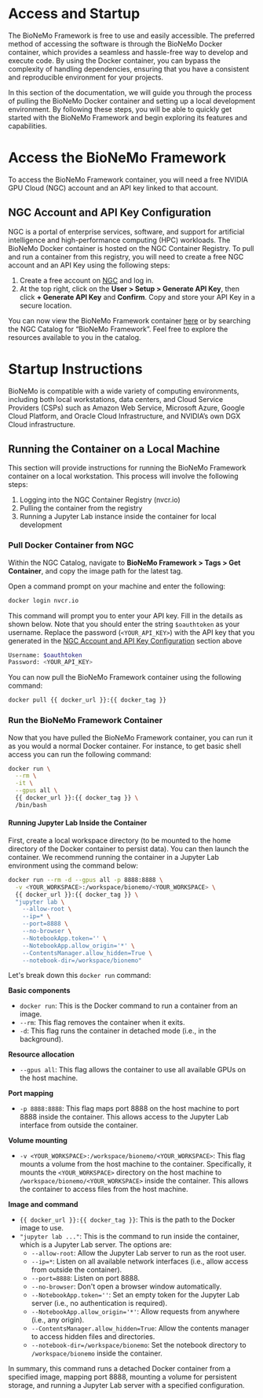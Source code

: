# Access and Startup

The BioNeMo Framework is free to use and easily accessible. The preferred method of accessing the software is through the BioNeMo Docker container, which provides a seamless and hassle-free way to develop and execute code. By using the Docker container, you can bypass the complexity of handling dependencies, ensuring that you have a consistent and reproducible environment for your projects.

In this section of the documentation, we will guide you through the process of pulling the BioNeMo Docker container and setting up a local development environment. By following these steps, you will be able to quickly get started with the BioNeMo Framework and begin exploring its features and capabilities.

# Access the BioNeMo Framework

To access the BioNeMo Framework container, you will need a free NVIDIA GPU Cloud (NGC) account and an API key linked to that account.

## NGC Account and API Key Configuration

NGC is a portal of enterprise services, software, and support for artificial intelligence and high-performance computing (HPC) workloads. The BioNeMo Docker container is hosted on the NGC Container Registry. To pull and run a container from this registry, you will need to create a free NGC account and an API Key using the following steps:

1. Create a free account on [NGC](https://ngc.nvidia.com/signin) and log in.
2. At the top right, click on the **User > Setup > Generate API Key**, then click **+ Generate API Key** and **Confirm**. Copy and store your API Key in a secure location.

You can now view the BioNeMo Framework container [here](https://catalog.ngc.nvidia.com/orgs/nvidia/teams/clara/containers/bionemo-framework) or by searching the NGC Catalog for “BioNeMo Framework”. Feel free to explore the resources available to you in the catalog.

# Startup Instructions

BioNeMo is compatible with a wide variety of computing environments, including both local workstations, data centers, and Cloud Service Providers (CSPs) such as Amazon Web Service, Microsoft Azure, Google Cloud Platform, and Oracle Cloud Infrastructure, and NVIDIA’s own DGX Cloud infrastructure.

## Running the Container on a Local Machine

This section will provide instructions for running the BioNeMo Framework container on a local workstation. This process will involve the following steps:

1. Logging into the NGC Container Registry (nvcr.io)
2. Pulling the container from the registry
3. Running a Jupyter Lab instance inside the container for local development

### Pull Docker Container from NGC

Within the NGC Catalog, navigate to **BioNeMo Framework > Tags > Get Container**, and copy the image path for the latest tag.

Open a command prompt on your machine and enter the following:

```bash
docker login nvcr.io
```

This command will prompt you to enter your API key. Fill in the details as shown below. Note that you should enter the string `$oauthtoken` as your username. Replace the password (`<YOUR_API_KEY>`) with the API key that you generated in the [NGC Account and API Key Configuration](#NGC-Account-and-API-Key-Configuration) section above

```bash
Username: $oauthtoken
Password: <YOUR_API_KEY>
```

You can now pull the BioNeMo Framework container using the following command:

```bash
docker pull {{ docker_url }}:{{ docker_tag }}
```

### Run the BioNeMo Framework Container

Now that you have pulled the BioNeMo Framework container, you can run it as you would a normal Docker container. For instance, to get basic shell access you can run the following command:

```bash
docker run \
  --rm \
  -it \
  --gpus all \
  {{ docker_url }}:{{ docker_tag }} \
  /bin/bash
```

#### Running Jupyter Lab Inside the Container

First, create a local workspace directory (to be mounted to the home directory of the Docker container to persist data). You can then launch the container. We recommend running the container in a Jupyter Lab environment using the command below:

```bash
docker run --rm -d --gpus all -p 8888:8888 \
  -v <YOUR_WORKSPACE>:/workspace/bionemo/<YOUR_WORKSPACE> \
  {{ docker_url }}:{{ docker_tag }} \
  "jupyter lab \
  	--allow-root \
	--ip=* \
	--port=8888 \
	--no-browser \
  	--NotebookApp.token='' \
  	--NotebookApp.allow_origin='*' \
  	--ContentsManager.allow_hidden=True \
  	--notebook-dir=/workspace/bionemo"
```

Let's break down this `docker run` command:

**Basic components**

* `docker run`: This is the Docker command to run a container from an image.
* `--rm`: This flag removes the container when it exits.
* `-d`: This flag runs the container in detached mode (i.e., in the background).

**Resource allocation**

* `--gpus all`: This flag allows the container to use all available GPUs on the host machine.

**Port mapping**

* `-p 8888:8888`: This flag maps port 8888 on the host machine to port 8888 inside the container. This allows access to the Jupyter Lab interface from outside the container.

**Volume mounting**

* `-v <YOUR_WORKSPACE>:/workspace/bionemo/<YOUR_WORKSPACE>`: This flag mounts a volume from the host machine to the container. Specifically, it mounts the `<YOUR_WORKSPACE>` directory on the host machine to `/workspace/bionemo/<YOUR_WORKSPACE>` inside the container. This allows the container to access files from the host machine.

**Image and command**

* `{{ docker_url }}:{{ docker_tag }}`: This is the path to the Docker image to use.
* `"jupyter lab ..."`: This is the command to run inside the container, which is a Jupyter Lab server. The options are:
	+ `--allow-root`: Allow the Jupyter Lab server to run as the root user.
	+ `--ip=*`: Listen on all available network interfaces (i.e., allow access from outside the container).
	+ `--port=8888`: Listen on port 8888.
	+ `--no-browser`: Don't open a browser window automatically.
	+ `--NotebookApp.token=''`: Set an empty token for the Jupyter Lab server (i.e., no authentication is required).
	+ `--NotebookApp.allow_origin='*'`: Allow requests from anywhere (i.e., any origin).
	+ `--ContentsManager.allow_hidden=True`: Allow the contents manager to access hidden files and directories.
	+ `--notebook-dir=/workspace/bionemo`: Set the notebook directory to `/workspace/bionemo` inside the container.

In summary, this command runs a detached Docker container from a specified image, mapping port 8888, mounting a volume for persistent storage, and running a Jupyter Lab server with a specified configuration.
